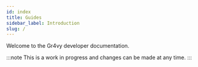 ```yaml
---
id: index
title: Guides
sidebar_label: Introduction
slug: /
---
```


Welcome to the Gr4vy developer documentation.

:::note
This is a work in progress and
changes can be made at any time.
:::